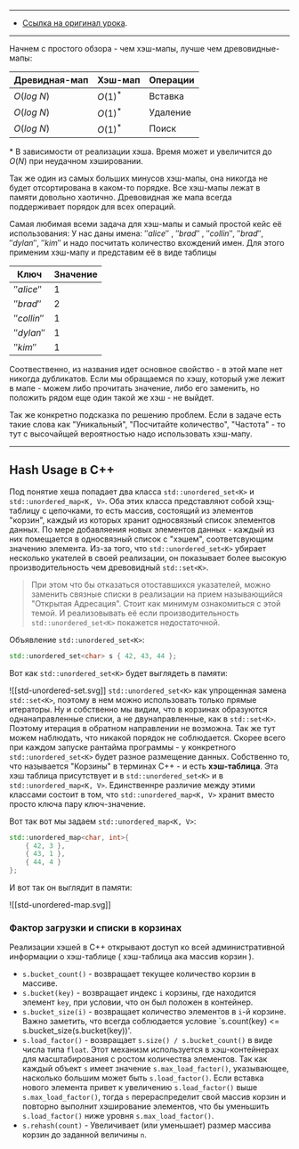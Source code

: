 
---
- [Ссылка на оригинал урока](https://neetcode.io/courses/dsa-for-beginners/26).
---

Начнем с простого обзора - чем хэш-мапы, лучше чем древовидные-мапы:

| Древидная-мап | Хэш-мап    | Операции |
| ------------- | ---------- | -------- |
| $O(log\ N)$   | $O(1)^{*}$ | Вставка  |
| $O(log\ N)$   | $O(1)^{*}$ | Удаление |
| $O(log\ N)$   | $O(1)^{*}$ | Поиск    |
$*$ В зависимости от реализации хэша. Время может и увеличится до $O(N)$ при неудачном хэшировании.

Так же один из самых больших минусов хэш-мапы, она никогда не будет отсортирована в каком-то порядке. Все хэш-мапы лежат в памяти довольно хаотично. Древовидная же мапа всегда поддерживает порядок для всех операций.

Самая любимая всеми задача для хэш-мапы и самый простой кейс её использования:
У нас даны имена: $''alice''$ , $''brad''$ , $''collin''$, $''brad''$, $''dylan''$, $''kim''$ и надо посчитать количество вхождений имен.
Для этого применим хэш-мапу и представим её в виде таблицы

| Ключ         | Значение |
| ------------ | -------- |
| $''alice''$  | 1        |
| $''brad''$   | 2        |
| $''collin''$ | 1        |
| $''dylan''$  | 1        |
| $''kim''$    | 1        |
Соотвественно, из названия идет основное свойство - в этой мапе нет никогда дубликатов. Если мы обращаемся по хэшу, который уже лежит в мапе - можем либо прочитать значение, либо его заменить, но положить рядом еще один такой же хэш - не выйдет.

Так же конкретно подсказка по решению проблем. Если в задаче есть такие слова как "Уникальный", "Посчитайте количество", "Частота" - то тут с высочайщей вероятностью надо использовать хэш-мапу.

---
## Hash Usage в С++

Под понятие хеша попадает два класса `std::unordered_set<K>` и `std::unordered_map<K, V>`. Оба этих класса представляют собой хэщ-таблицу с цепочками, то есть массив, состоящий из элементов "корзин", каждый из которых хранит односвязный список элементов данных. По мере добавляения новых элементов данных - каждый из них помещается в односвязный список с "хэшем", соответсвующим значению элемента.
Из-за того, что `std::unordered_set<K>` убирает несколько укателей в своей реализации, он показывает более высокую производительность чем древовидный `std::set<K>`.

> При этом что бы отказаться отоставшихся указателей, можно заменить связные списки в реализации на прием называющийся "Открытая Адресация". Стоит как минимум ознакомиться с этой темой. И реализовывать её если производительность `std::unordered_set<K>` покажется недостаточной.

Объявление `std::unordered_set<K>`:

```cpp
std::unordered_set<char> s { 42, 43, 44 };
```

Вот как `std::unordered_set<K>` будет выглядеть в памяти:

![[std-unordered-set.svg]]
`std::unordered_set<K>` как упрощенная замена `std::set<K>`, поэтому в нем можно использовать только прямые итераторы. Ну и собственно мы видим, что в корзинах образуются однанаправленные списки, а не двунаправленные, как в `std::set<K>`. Поэтому итерация в обратном направлении не возможна.
Так же тут можем наблюдать, что никакой порядок не соблюдается. Скорее всего при каждом запуске рантайма программы - у конкретного `std::unordered_set<K>` будет разное размещение данных.
Собственно то, что называется "Корзины" в терминах C++ - и есть __хэш-таблица__. Эта хэш таблица присутствует и в `std::unordered_set<K>` и в `std::unordered_map<K, V>`. Единственнре различие между этими классами состоит в том, что `std::unordered_map<K, V>` хранит вместо просто ключа пару ключ-значение.

Вот так вот мы задаем  `std::unordered_map<K, V>`:

```cpp
std::unordered_map<char, int>{
	{ 42, 3 },
	{ 43, 1 },
	{ 44, 4 }
};
```

И вот так он выглядит в памяти:

![[std-unordered-map.svg]]

### Фактор загрузки и списки в корзинах

Реализации хэшей в C++ открывают доступ ко всей административной информации о хэш-таблице ( хэш-таблица ака массив корзин ).
- `s.bucket_count()` - возвращает текущее количество корзин в массиве.
- `s.bucket(key)` - возвращает индекс `i` корзины, где находится элемент `key`, при условии, что он был положен в контейнер.
- `s.bucket_size(i)` - возвращает количество элементов в `i`-й корзине. Важно заметить, что всегда соблюдается условие `s.count(key) <= s.bucket_size(s.bucket(key))'.
-  `s.load_factor()` - возвращает `s.size() / s.bucket_count()` в виде числа типа `float`.  Этот механизм используется в хэш-контейнерах для масштабирования с ростом количества элементов. Так как каждый объект `s` имеет значение `s.max_load_factor()`, указывающее, насколько большим может быть `s.load_factor()`. Если вставка нового элемента привет к увеличению `s.load_factor()` выше `s.max_load_factor()`, тогда `s` перераспределит свой массив корзин и повторно выполнит хэширование элементов, что бы уменьшить `s.load_factor()` ниже уровня `s.max_load_factor()`.
- `s.rehash(count)` - Увеличивает (или уменьшает) размер массива корзин до заданной величины `n`.